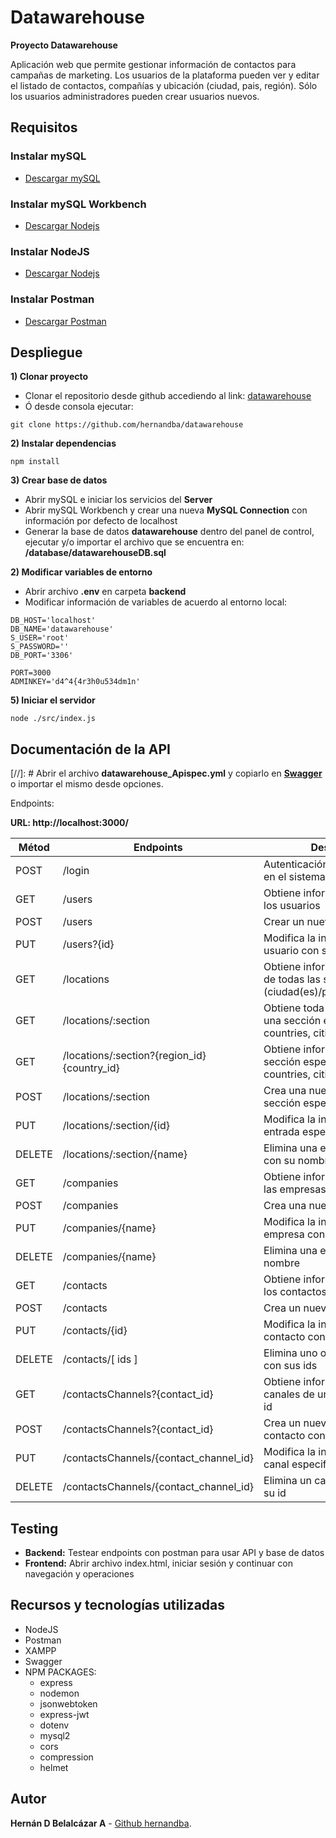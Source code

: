 # Datawarehouse
**Proyecto Datawarehouse**

Aplicación web que permite gestionar información de contactos para campañas de marketing. Los usuarios de la plataforma pueden ver y editar el listado de contactos, compañías y ubicación (ciudad, pais, región). Sólo los usuarios administradores pueden crear usuarios nuevos.

## Requisitos

### Instalar mySQL
  - [Descargar mySQL](https://dev.mysql.com/downloads/mysql/)

### Instalar mySQL Workbench
  - [Descargar Nodejs](https://dev.mysql.com/downloads/workbench/)

### Instalar NodeJS
  - [Descargar Nodejs](https://nodejs.org/en/download/)

### Instalar Postman
  - [Descargar Postman](https://www.postman.com/product/api-client/)

## Despliegue
**1) Clonar proyecto**

* Clonar el repositorio desde github accediendo al link: [datawarehouse](https://github.com/hernandba/datawarehouse)
* Ó desde consola ejecutar:
```
git clone https://github.com/hernandba/datawarehouse
```

**2) Instalar dependencias**
```
npm install
```

**3) Crear base de datos**
* Abrir mySQL e iniciar los servicios del **Server**
* Abrir mySQL Workbench y crear una nueva **MySQL Connection** con información por defecto de localhost
* Generar la base de datos **datawarehouse** dentro del panel de control, ejecutar y/o importar el archivo que se encuentra en: **/database/datawarehouseDB.sql**

**2) Modificar variables de entorno**
* Abrir archivo **.env** en carpeta **backend**
* Modificar información de variables de acuerdo al entorno local:
```
DB_HOST='localhost'
DB_NAME='datawarehouse'
S_USER='root'
S_PASSWORD=''
DB_PORT='3306'

PORT=3000
ADMINKEY='d4^4{4r3h0u534dm1n'
```

**5) Iniciar el servidor**

```
node ./src/index.js
```

## Documentación de la API

[//]: # Abrir el archivo **datawarehouse_Apispec.yml** y copiarlo en **[Swagger](https://editor.swagger.io/)** o importar el mismo desde opciones.

Endpoints:

**URL: http://localhost:3000/**

| Métod | Endpoints | Descripción | Rol |
| ---- | ---- | ---- | ---- |
| POST | /login | Autenticación e inicio de sesión en el sistema | all |
| GET | /users | Obtiene información de todos los usuarios | all |
| POST | /users | Crear un nuevo usuario | **admin** |
| PUT | /users?{id} | Modifica la información de un usuario con su id | **admin** |
| GET | /locations | Obtiene información completa de todas las secciones (ciudad(es)/país(es)/región(es)) | all |
| GET | /locations/:section | Obtiene toda la información de una sección especifica (regions, countries, cities)  | all |
| GET | /locations/:section?{region_id}{country_id} | Obtiene información de una sección especifica (regions, countries, cities)  | all |
| POST | /locations/:section | Crea una nueva entrada en la sección específica | all |
| PUT | /locations/:section/{id} | Modifica la información de una entrada específica con su id | all |
| DELETE | /locations/:section/{name} | Elimina una entrada especifica con su nombre | all |
| GET | /companies | Obtiene información de todas las empresas | all |
| POST | /companies | Crea una nueva empresa | all |
| PUT | /companies/{name} | Modifica la información de una empresa con su nombre | all |
| DELETE | /companies/{name} | Elimina una empresa con su nombre | all |
| GET | /contacts | Obtiene información de todos los contactos registrados | all |
| POST | /contacts | Crea un nuevo contacto | all |
| PUT | /contacts/{id} | Modifica la información de un contacto con su id | all |
| DELETE | /contacts/[ ids ] | Elimina uno o varios contactos con sus ids | all |
| GET | /contactsChannels?{contact_id} | Obtiene información de los canales de un contacto con su id | all |
| POST | /contactsChannels?{contact_id} | Crea un nuevo canal para un contacto con su id | all |
| PUT | /contactsChannels/{contact_channel_id} | Modifica la información de un canal especifico con su id | all |
| DELETE | /contactsChannels/{contact_channel_id}  | Elimina un canal especifico con su id | all |

## Testing
* **Backend:** Testear endpoints con postman para usar API y base de datos
* **Frontend:** Abrir archivo index.html, iniciar sesión y continuar con navegación y operaciones

## Recursos y tecnologías utilizadas
* NodeJS
* Postman
* XAMPP
* Swagger
* NPM PACKAGES:
  * express
  * nodemon
  * jsonwebtoken
  * express-jwt
  * dotenv
  * mysql2
  * cors
  * compression
  * helmet

## Autor
**Hernán D Belalcázar A** - [Github hernandba](https://github.com/hernandba).